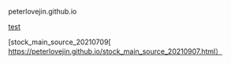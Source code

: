  peterlovejin.github.io
 

 [test]( https://peterlovejin.github.io/test.html)

 [stock_main_source_20210709[ https://peterlovejin.github.io/stock_main_source_20210907.html）

